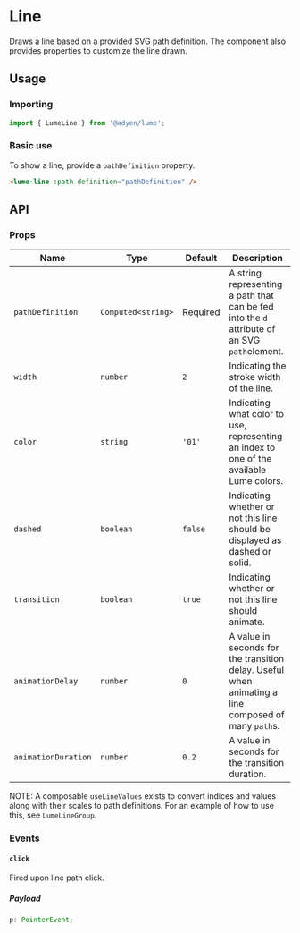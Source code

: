 # Line

Draws a line based on a provided SVG path definition. The component also provides properties to customize the line drawn.

## Usage

### Importing

```ts
import { LumeLine } from '@adyen/lume';
```

### Basic use

To show a line, provide a `pathDefinition` property.

```html
<lume-line :path-definition="pathDefinition" />
```

## API

### Props

| Name                | Type               | Default  | Description                                                                                         |
| ------------------- | ------------------ | -------- | --------------------------------------------------------------------------------------------------- |
| `pathDefinition`    | `Computed<string>` | Required | A string representing a path that can be fed into the `d` attribute of an SVG `path`element.        |
| `width`             | `number`           | `2`      | Indicating the stroke width of the line.                                                            |
| `color`             | `string`           | `'01'`   | Indicating what color to use, representing an index to one of the available Lume colors.            |
| `dashed`            | `boolean`          | `false`  | Indicating whether or not this line should be displayed as dashed or solid.                         |
| `transition`        | `boolean`          | `true`   | Indicating whether or not this line should animate.                                                 |
| `animationDelay`    | `number`           | `0`      | A value in seconds for the transition delay. Useful when animating a line composed of many `path`s. |
| `animationDuration` | `number`           | `0.2`    | A value in seconds for the transition duration.                                                     |

NOTE: A composable `useLineValues` exists to convert indices and values along with their scales to path definitions. For an example of how to use this, see `LumeLineGroup`.

### Events

#### `click`

Fired upon line path click.

##### Payload

```ts
p: PointerEvent;
```
